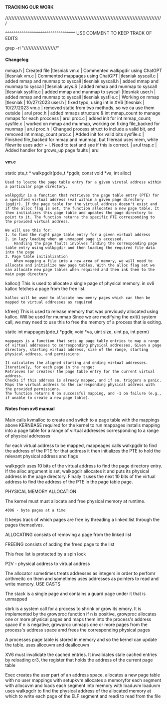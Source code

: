 #### TRACKING OUR WORK

////////////////////////////////////////////////////////////////////////////////////////////////////

^^^^^^^^^^^^^^^^^^^^^^^^^^^^^^^^^^
USE COMMENT TO KEEP TRACK OF EDITS

grep -rl "/////////////////////"

#### Changelog

mmap.h | Created file |tlesniak
vm.c | Commented walkpgdir using ChatGPT |tlesniak
vm.c | Commented mappages using ChatGPT |tlesniak
syscall.c | added mmap and munmap to syscall |tlesniak
syscall.h | added mmap and munmap to syscall |tlesniak
usys.S | added mmap and munmap to syscall |tlesniak
sysfile.c | added mmap and munmap to syscall |tlesniak
user.h | added mmap and munmap to syscall |tlesniak
sysfile.c | Working on mmap |tlesniak | 10/27/2023
user.h | fixed typo, using int in XV6 |tlesniak | 10/27/2023
vm.c | removed static from two methods, so we ca use them outside | arul
proc.h | added mmaps structure & int mmap_count to manage mmaps for each proccess | arul
proc.c | added init for int mmap_count;
sysfile.c | worked on mmap and munmap, working on fixing file_backed for munmap | arul
proc.h | Changed process struct to include a valid bit, and removed int mmap_count
proc.c | Added init for valid bits
sysfile.c | Finished file_backed for mmap and munmap, but fileread uses mem, while filewrite uses addr + i. Need to test and see if this is correct. | arul
trap.c | Added handler for grows_up page faults | arul
#### vm.c

static pte_t *
walkpgdir(pde_t *pgdir, const void \*va, int alloc)

    Used to loacte the page table entry for a given virutal address within a particular page directory.

    walkpgdir is a function that retrieves the page table entry (PTE) for a specified virtual address (va) within a given page directory (pgdir). If the page table for the virtual address doesn't exist and if the alloc flag is set, the function allocates a new page table. It then initializes this page table and updates the page directory to point to it. The function returns the specific PTE corresponding to the provided virtual address.

    We will use this for:
    1. to find the right page table entry for a given virtual address
    2. in lazy loading when an unmapped page is accessed.
        Handling the page faults involves finding the corresponding page table entry using walkpgdir and then loading the required file data into the page
    3. Page table initialization
        When mapping a file into a new area of memory, we will need to allocate and initialize new page tables. With the alloc flag set we can allocate new page tables when required and then ink them to the main page directory

kalloc()
This is used to allocate a single page of physical memory.
in xv6 kalloc fetches a page from the free list.

    kalloc will be used to allocate new memry pages which can then be mapped to virtual addresses as required

kfree()
This is used to release memory that was previously allocated using kalloc.
Will be used for munmap
Since we are modifying the exit() system call, we may need to use this to free the memory of a process that is exiting.

static int
mappages(pde_t *pgdir, void *va, uint size, uint pa, int perm)

    mappages is a function that sets up page table entries to map a range of virtual addresses to corresponding physical addresses. Given a page directory, starting virtual address, size of the range, starting physical address, and permissions:

    It calculates the aligned starting and ending virtual addresses.
    Iteratively, for each page in the range:
    Retrieves (or creates) the page table entry for the current virtual address.
    Checks if this address is already mapped, and if so, triggers a panic.
    Maps the virtual address to the corresponding physical address with the provided permissions.
    The function returns 0 on successful mapping, and -1 on failure (e.g., if unable to create a new page table).

#### Notes from xv6 manual

Main calls kvmalloc to create and switch to a page table with the mappings above KERNBASE required for the kernel to run
mappages installs mapping into a page table for a range of virtual addresses corresponding to a range of physical addresses

for each virtual address to be mapped, mappeages calls walkpgdir to find the address of the PTE for that address
it then initializes the PTE to hold the relevant physical address and flags

walkpgdir uses 10 bits of the virtual address to find the page directory entry. If the alloc argument is set, walkpgdir allocates it and puts its physical address in the page directory. Finally it uses the next 10 bits of the virtual address to find the address of the PTE in the page table page.

PHYSICAL MEMORY ALLOCATION

The kernel must must allocate and free physical memory at runtime.

    4096 - byte pages at a time

It keeps track of which pages are free by threading a linked list through the pages themselves.

ALLOCATING
consists of removing a page from the linked list

FREEING
consists of adding the freed page to the list

This free list is protected by a spin lock

P2V - physical address to virtual address

The allocator sometimes treats addresses as integers in order to perfomr airthmeitc on them and sometimes uses addresses as pointers to read and write memory.
USE CASTS

The stack is a single page and contains a guard page under it that is unmapped

sbrk is a system call for a process to shrink or grow its emory.
It is implemented by the growproc function
if n is positive, growproc allocates one or more physical pages and maps them into the process's address space
if n is negative, growproc unmaps one or more pages from the process's address space amd frees the corresponding physical pages

A processes page table is stored in memory and so the kernel can update the table.
uses allocuvm and deallocuvm

XV6 must invalidate the cached entries. It invalidates stale cached entries by reloading cr3, the register that holds the address of the current page table

Exec creates the user part of an address space.
allocates a new page table with no user mappings with setupkvm
allocates a memoryfor each segment with allocuvm
and loads each segment into memory with loaduvm
loaduvm uses walkpgdir to find the physical address of the allocated memory at which to write each page
of the ELF segment and readi to read from the file
